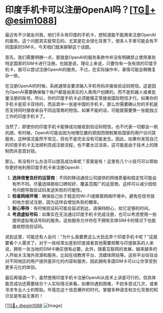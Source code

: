 # 印度手机卡可以注册OpenAI吗？[[TG💪+ @esim1088](https://t.me/s/esim1088)]

最近有不少朋友问我，他们手头有印度的手机卡，想知道能不能用来注册OpenAI的服务。这个问题其实挺常见的，尤其是在全球化背景下，很多人手里可能会有不同国家的SIM卡。今天咱们就来聊聊这个话题。

首先，我们需要明确一点，那就是OpenAI的服务条款中并没有明确禁止使用某些特定国家的SIM卡进行注册。也就是说，理论上来说，只要你有一张有效的印度手机卡，就可以尝试注册OpenAI的服务。不过，在实际操作中，事情可能会稍微复杂一些。

在注册OpenAI的时候，系统通常会要求输入手机号码并接收验证码短信。这是因为OpenAI需要确保每个账户都是由真实的人类用户创建的，而不是机器人或者批量注册的账号。所以，你的印度手机卡必须能够正常接收国际短信才行。如果你的手机卡是双卡双待的，而且其中一张是中国的手机卡，那么你需要确认你的手机是否支持同时接收来自不同运营商的短信。如果不能的话，可能就需要换一张能独立工作的印度手机卡了。

当然了，即使你的印度手机卡能够成功接收到验证码短信，也不代表一切都会一帆风顺。有时候，OpenAI可能会因为地理位置的原因而限制某些国家的用户访问其服务。这种情况虽然不常见，但也不是完全没有可能发生。因此，如果你发现自己的印度手机卡无法顺利完成注册流程，也不要太过沮丧，这可能是由于技术上的限制而非恶意封锁。

那么，有没有什么办法可以提高成功率呢？答案是有！这里有几个小技巧可以帮助你更好地利用印度手机卡来注册OpenAI：

1. **选择信誉良好的运营商**：不同的移动通信公司提供的网络质量和稳定性可能会有所不同。尽量选择那些口碑较好、覆盖范围广的运营商，这样可以减少因信号问题导致验证码发送失败的可能性。
2. **检查网络环境**：确保自己处于稳定的Wi-Fi或蜂窝网络环境中。避免在信号弱的地方尝试注册，因为这样会增加失败的概率。
3. **耐心等待**：有时候验证码可能会延迟到达，请保持耐心，给它足够的时间。
4. **考虑虚拟号码**：如果实在无法通过印度手机卡完成注册，也可以考虑使用一些提供虚拟电话号码的服务。这些服务允许你在不拥有实体SIM卡的情况下也能接收短信验证码。

说到这里，可能还有人会问：“为什么我要费这么大劲去弄个印度手机卡呢？”这就要看个人需求了。对于一些经常出差到印度或者其他需要频繁与印度联系的人来说，拥有一张当地的SIM卡确实很有必要。此外，随着互联网的发展，越来越多的人开始关注海外资源和服务，比如在线教育平台、流媒体网站等。这些平台往往会对不同地区的用户提供差异化的内容和服务，因此拥有多国SIM卡可以让你享受到更多元化的体验。

最后再强调一下，虽然使用印度手机卡注册OpenAI从技术上讲是可行的，但具体能否成功还需要结合个人实际情况来看。如果你遇到困难，不妨多尝试几次，或者寻求专业人士的帮助。毕竟在这个信息爆炸的时代，掌握多种语言和文化背景的知识总是有益无害的！

[[TG💪+ @esim1088](https://t.me/s/esim1088) ![Image](https://i.postimg.cc/4NQfJmqS/Snipaste-2025-05-13-00-14-12.png)]